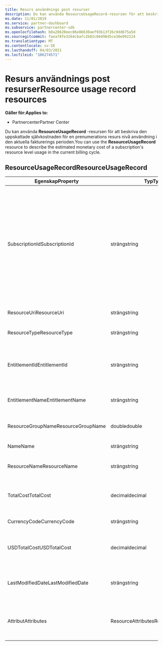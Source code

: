 ```yaml
---
title: Resurs användnings post resurser
description: Du kan använda ResourceUsageRecord-resursen för att beskriva den uppskattade självkostnaden för en prenumerations resurs nivå användning i den aktuella fakturerings perioden.
ms.date: 11/01/2019
ms.service: partner-dashboard
ms.subservice: partnercenter-sdk
ms.openlocfilehash: b0a28620eec86e86630aef93b13f26c9dd675a5d
ms.sourcegitcommit: faea78fe3264cbafc2b02c04d98d5ce30e992124
ms.translationtype: MT
ms.contentlocale: sv-SE
ms.lasthandoff: 04/03/2021
ms.locfileid: "106274571"
---
```

# <a name="resource-usage-record-resources"></a><span data-ttu-id="bdf3e-103">Resurs användnings post resurser</span><span class="sxs-lookup"><span data-stu-id="bdf3e-103">Resource usage record resources</span></span>

<span data-ttu-id="bdf3e-104">**Gäller för:**</span><span class="sxs-lookup"><span data-stu-id="bdf3e-104">**Applies to:**</span></span>

- <span data-ttu-id="bdf3e-105">Partnercenter</span><span class="sxs-lookup"><span data-stu-id="bdf3e-105">Partner Center</span></span>

<span data-ttu-id="bdf3e-106">Du kan använda **ResourceUsageRecord** -resursen för att beskriva den uppskattade självkostnaden för en prenumerations resurs nivå användning i den aktuella fakturerings perioden.</span><span class="sxs-lookup"><span data-stu-id="bdf3e-106">You can use the **ResourceUsageRecord** resource to describe the estimated monetary cost of a subscription's resource level usage in the current billing cycle.</span></span>

## <a name="resourceusagerecord"></a><span data-ttu-id="bdf3e-107">ResourceUsageRecord</span><span class="sxs-lookup"><span data-stu-id="bdf3e-107">ResourceUsageRecord</span></span>

| <span data-ttu-id="bdf3e-108">Egenskap</span><span class="sxs-lookup"><span data-stu-id="bdf3e-108">Property</span></span>          | <span data-ttu-id="bdf3e-109">Typ</span><span class="sxs-lookup"><span data-stu-id="bdf3e-109">Type</span></span>               | <span data-ttu-id="bdf3e-110">Beskrivning</span><span class="sxs-lookup"><span data-stu-id="bdf3e-110">Description</span></span>                                                                                                                                                                                                |
|-------------------|--------------------|------------------------------------------------------------------------------------------------------------------------------------------------------------------------------------------------------------|
| <span data-ttu-id="bdf3e-111">SubscriptionId</span><span class="sxs-lookup"><span data-stu-id="bdf3e-111">SubscriptionId</span></span>    | <span data-ttu-id="bdf3e-112">sträng</span><span class="sxs-lookup"><span data-stu-id="bdf3e-112">string</span></span>             | <span data-ttu-id="bdf3e-113">Hämtar eller anger prenumerations-ID.</span><span class="sxs-lookup"><span data-stu-id="bdf3e-113">Gets or sets the subscription identifier.</span></span> <span data-ttu-id="bdf3e-114">För Microsoft Azure (MS-AZR-0145P)-prenumerationer är det här värdet handels prenumerations-ID: t.</span><span class="sxs-lookup"><span data-stu-id="bdf3e-114">For Microsoft Azure (MS-AZR-0145P) subscriptions, this value is the commerce subscription identifier.</span></span> <span data-ttu-id="bdf3e-115">För Azure-planer är det här värdet Azure plan-identifieraren.</span><span class="sxs-lookup"><span data-stu-id="bdf3e-115">For Azure plans, this value is the Azure plan identifier).</span></span> |
| <span data-ttu-id="bdf3e-116">ResourceUri</span><span class="sxs-lookup"><span data-stu-id="bdf3e-116">ResourceUri</span></span>       | <span data-ttu-id="bdf3e-117">sträng</span><span class="sxs-lookup"><span data-stu-id="bdf3e-117">string</span></span>             | <span data-ttu-id="bdf3e-118">Hämtar eller anger resurs-URI. "</span><span class="sxs-lookup"><span data-stu-id="bdf3e-118">Gets or sets the resource URI."</span></span>                                                                                                                                                                            |
| <span data-ttu-id="bdf3e-119">ResourceType</span><span class="sxs-lookup"><span data-stu-id="bdf3e-119">ResourceType</span></span>      | <span data-ttu-id="bdf3e-120">sträng</span><span class="sxs-lookup"><span data-stu-id="bdf3e-120">string</span></span>             | <span data-ttu-id="bdf3e-121">Hämtar eller anger resurs typen.</span><span class="sxs-lookup"><span data-stu-id="bdf3e-121">Gets or sets the resource type.</span></span>                                                                                                                                                                            |
| <span data-ttu-id="bdf3e-122">EntitlementId</span><span class="sxs-lookup"><span data-stu-id="bdf3e-122">EntitlementId</span></span>     | <span data-ttu-id="bdf3e-123">sträng</span><span class="sxs-lookup"><span data-stu-id="bdf3e-123">string</span></span>             | <span data-ttu-id="bdf3e-124">Hämtar eller anger rättighets identifieraren (ID för Azure-prenumerationen).</span><span class="sxs-lookup"><span data-stu-id="bdf3e-124">Gets or sets the entitlement identifier (the Azure subscription identifier).</span></span>                                                                                                                               |
| <span data-ttu-id="bdf3e-125">EntitlementName</span><span class="sxs-lookup"><span data-stu-id="bdf3e-125">EntitlementName</span></span>   | <span data-ttu-id="bdf3e-126">sträng</span><span class="sxs-lookup"><span data-stu-id="bdf3e-126">string</span></span>             | <span data-ttu-id="bdf3e-127">Hämtar eller anger namnet på rättigheten.</span><span class="sxs-lookup"><span data-stu-id="bdf3e-127">Gets or sets the entitlement name.</span></span>                                                                                                                                                                         |
| <span data-ttu-id="bdf3e-128">ResourceGroupName</span><span class="sxs-lookup"><span data-stu-id="bdf3e-128">ResourceGroupName</span></span> | <span data-ttu-id="bdf3e-129">double</span><span class="sxs-lookup"><span data-stu-id="bdf3e-129">double</span></span>             | <span data-ttu-id="bdf3e-130">Hämtar eller anger resurs gruppens namn.</span><span class="sxs-lookup"><span data-stu-id="bdf3e-130">Gets or sets the resource group name.</span></span>                                                                                                                                                                      |
| <span data-ttu-id="bdf3e-131">Name</span><span class="sxs-lookup"><span data-stu-id="bdf3e-131">Name</span></span>              | <span data-ttu-id="bdf3e-132">sträng</span><span class="sxs-lookup"><span data-stu-id="bdf3e-132">string</span></span>             | <span data-ttu-id="bdf3e-133">Resursens namn.</span><span class="sxs-lookup"><span data-stu-id="bdf3e-133">The name of the resource.</span></span>                                                                                                                                                                                  |
| <span data-ttu-id="bdf3e-134">ResourceName</span><span class="sxs-lookup"><span data-stu-id="bdf3e-134">ResourceName</span></span>      | <span data-ttu-id="bdf3e-135">sträng</span><span class="sxs-lookup"><span data-stu-id="bdf3e-135">string</span></span>             | <span data-ttu-id="bdf3e-136">Hämtar eller anger resursens namn.</span><span class="sxs-lookup"><span data-stu-id="bdf3e-136">Gets or sets the name of the resource.</span></span>                                                                                                                                                                     |
| <span data-ttu-id="bdf3e-137">TotalCost</span><span class="sxs-lookup"><span data-stu-id="bdf3e-137">TotalCost</span></span>         | <span data-ttu-id="bdf3e-138">decimal</span><span class="sxs-lookup"><span data-stu-id="bdf3e-138">decimal</span></span>            | <span data-ttu-id="bdf3e-139">Hämtar eller anger den uppskattade totala kostnaden.</span><span class="sxs-lookup"><span data-stu-id="bdf3e-139">Gets or sets the estimated total cost usage.</span></span>                                                                                                                                                               |
| <span data-ttu-id="bdf3e-140">CurrencyCode</span><span class="sxs-lookup"><span data-stu-id="bdf3e-140">CurrencyCode</span></span>      | <span data-ttu-id="bdf3e-141">sträng</span><span class="sxs-lookup"><span data-stu-id="bdf3e-141">string</span></span>             | <span data-ttu-id="bdf3e-142">Hämtar eller anger valuta koden.</span><span class="sxs-lookup"><span data-stu-id="bdf3e-142">Gets or sets the currency code.</span></span>                                                                                                                                                                            |
| <span data-ttu-id="bdf3e-143">USDTotalCost</span><span class="sxs-lookup"><span data-stu-id="bdf3e-143">USDTotalCost</span></span>      | <span data-ttu-id="bdf3e-144">decimal</span><span class="sxs-lookup"><span data-stu-id="bdf3e-144">decimal</span></span>            | <span data-ttu-id="bdf3e-145">Hämtar eller anger den uppskattade totala kostnaden i USD.</span><span class="sxs-lookup"><span data-stu-id="bdf3e-145">Gets or sets the estimated total cost in USD.</span></span>                                                                                                                                                              |
| <span data-ttu-id="bdf3e-146">LastModifiedDate</span><span class="sxs-lookup"><span data-stu-id="bdf3e-146">LastModifiedDate</span></span>  | <span data-ttu-id="bdf3e-147">sträng</span><span class="sxs-lookup"><span data-stu-id="bdf3e-147">string</span></span>             | <span data-ttu-id="bdf3e-148">Den dag (i datum-och tids format) som posten senast ändrades.</span><span class="sxs-lookup"><span data-stu-id="bdf3e-148">The day (in date-time format) that this record was last modified.</span></span>                                                                                                                                          |
| <span data-ttu-id="bdf3e-149">Attribut</span><span class="sxs-lookup"><span data-stu-id="bdf3e-149">Attributes</span></span>        | <span data-ttu-id="bdf3e-150">ResourceAttributes</span><span class="sxs-lookup"><span data-stu-id="bdf3e-150">ResourceAttributes</span></span> | <span data-ttu-id="bdf3e-151">De metadata-attribut som motsvarar resursen.</span><span class="sxs-lookup"><span data-stu-id="bdf3e-151">The metadata attributes corresponding to the resource.</span></span>                                                                                                                                                     |
